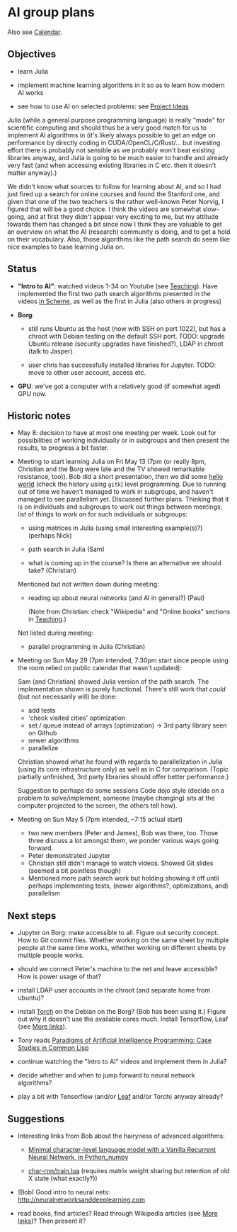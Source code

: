 # AI group plans

Also see [Calendar](Calendar.md).

## Objectives

- learn Julia

- implement machine learning algorithms in it so as to learn how modern AI works

- see how to use AI on selected problems: see [Project Ideas](ProjectIdeas.md)

Julia (while a general purpose programming language) is really "made"
for scientific computing and should thus be a very good match for us
to implement AI algorithms in (it's likely always possible to get an
edge on performance by directly coding in CUDA/OpenCL/C/Rust/... but
investing effort there is probably not sensible as we probably won't
beat existing libraries anyway, and Julia is going to be much easier
to handle and already very fast (and when accessing existing libraries
in C etc. then it doesn't matter anyway).)

We didn't know what sources to follow for learning about AI, and so I
had just fired up a search for online courses and found the Stanford
one, and given that one of the two teachers is the rather well-known
Peter Norvig, I figured that will be a good choice. I think the videos
are somewhat slow-going, and at first they didn't appear very exciting
to me, but my attitude towards them has changed a bit since now I
think they are valuable to get an overview on what the AI (research)
community is doing, and to get a hold on their vocabulary. Also, those
algorithms like the path search do seem like nice examples to base
learning Julia on.


## Status

* **"Intro to AI"**: watched videos 1-34 on Youtube (see
  [Teaching](Teaching.md)). Have implemented the first two path search
  algorithms presented in the videos [in
  Scheme](https://github.com/LondonHackspaceAI/stanford-intro-ai/tree/master/scheme),
  as well as the first in Julia (also others in progress)

* **Borg**: 

  * still runs Ubuntu as the host (now with SSH on port 1022), but has
  a chroot with Debian testing on the default SSH port. TODO: upgrade
  Ubuntu release (security upgrades have finished?), LDAP in chroot
  (talk to Jasper).

  * user chris has successfully installed libraries for Jupyter. TODO:
    move to other user account, access etc.

* **GPU**: we've got a computer with a relatively good (if somewhat
  aged) GPU now.

## Historic notes

* May 8: decision to have at most one meeting per week. Look out for possibilities of working individually or in subgroups and then present the results, to progress a bit faster.

* Meeting to start learning Julia on Fri May 13 (7pm (or really 8pm,
  Christian and the Borg were late and the TV showed remarkable
  resistance, too)). Bob did a short presentation, then we did some
  [hello
  world](https://github.com/LondonHackspaceAI/julia-experiments/blob/master/meeting-1/foo.jl)
  (check the history using `gitk`) level programming. Due to running
  out of time we haven't managed to work in subgroups, and haven't
  managed to see parallelism yet. Discussed further plans. Thinking
  that it is on individuals and subgroups to work out things between
  meetings; list of things to work on for such individuals or
  subgroups:

    - using matrices in Julia (using small interesting example(s)?)
      (perhaps Nick)

    - path search in Julia (Sam)

    - what is coming up in the course? Is there an alternative we
      should take? (Christian)

  Mentioned but not written down during meeting:

    - reading up about neural networks (and AI in general?) (Paul)

      (Note from Christian: check "Wikipedia" and "Online books"
      sections in [Teaching](Teaching.md).)

  Not listed during meeting:

    - parallel programming in Julia (Christian)


* Meeting on Sun May 29 (7pm intended, 7:30pm start since people
  using the room relied on public calendar that wasn't updated):

  Sam (and Christian) showed Julia version of the path search. The
  implementation shown is purely functional. There's still work that
  *could* (but not necessarily will) be done:

    * add tests
    * 'check visited cities' optimization
    * set / queue instead of arrays (optimization) -> 3rd party
      library seen on Github
    * newer algorithms
    * parallelize

  Christian showed what he found with regards to parallelization in
  Julia (using its core infrastructure only) as well as in C for
  comparison. (Topic partially unfinished, 3rd party libraries should
  offer better performance.)

  Suggestion to perhaps do some sessions Code dojo style (decide on a
  problem to solve/implement, someone (maybe changing) sits at the
  computer projected to the screen, the others tell how).

* Meeting on Sun May 5 (7pm intended, ~7:15 actual start)

  * two new members (Peter and James), Bob was there, too. Those three
    discuss a lot amongst them, we ponder various ways going forward.
  * Peter demonstrated Jupyter
  * Christian still didn't manage to watch videos. Showed Git slides
    (seemed a bit pointless though)
  * Mentioned more path search work but holding showing it off until
    perhaps implementing tests, (newer algorithms?, optimizations,
    and) parallelism


## Next steps

* Jupyter on Borg: make accessible to all. Figure out security
  concept. How to Git commit files. Whether working on the same sheet
  by multiple people at the same time works, whether working on
  different sheets by multiple people works.

* should we connect Peter's machine to the net and leave accessible?
  How is power usage of that?

* install LDAP user accounts in the chroot (and separate home from
  ubuntu)?

* install [Torch](http://torch.ch/) on the Debian on the Borg? (Bob
  has been using it.) Figure out why it doesn't use the available
  cores much. Install Tensorflow, Leaf (see [More links](MoreLinks.md)).

* Tony reads [Paradigms of Artificial Intelligence Programming: Case Studies in Common Lisp](http://norvig.com/paip.html)

* continue watching the "Intro to AI" videos and implement them in
  Julia?

* decide whether and when to jump forward to neural network
  algorithms? 

* play a bit with Tensorflow (and/or [Leaf](https://github.com/autumnai/leaf) and/or Torch) anyway already?


## Suggestions

* Interesting links from Bob about the hairyness of advanced
  algorithms:

  * [Minimal character-level language model with a Vanilla Recurrent Neural Network, in Python_numpy](https://gist.github.com/karpathy/d4dee566867f8291f086)

  * [char-rnn/train.lua](https://github.com/karpathy/char-rnn/blob/master/train.lua) (requires matrix weight sharing but retention of old X state (what exactly?))

* (Bob) Good intro to neural nets:
    http://neuralnetworksanddeeplearning.com

* read books, find articles? Read through Wikipedia articles (see [More links](MoreLinks.md))? Then present it?

